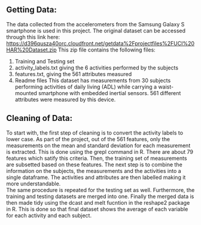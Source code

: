 ## Getting Data:
The data collected from the accelerometers from the Samsung Galaxy S smartphone is used in this project. The original dataset can be accessed through this link here:
<https://d396qusza40orc.cloudfront.net/getdata%2Fprojectfiles%2FUCI%20HAR%20Dataset.zip>
This zip file contains the following files:
1. Training and Testing set
2. activity_labels.txt giving the 6 activities performed by the subjects
3. features.txt, giving the 561 attributes measured
4. Readme files
This dataset has measurements from 30 subjects performing activities of daily living (ADL) while carrying a waist-mounted smartphone with embedded inertial sensors. 561 different attributes were measured by this device. 

## Cleaning of Data:
To start with, the first step of cleaning is to convert the activity labels to lower case.
As part of the project, out of the 561 features, only the measurements on the mean and standard deviation for each measurement is extracted. This is done using the grepl command in R. There are about 79 features which satify this criteria. Then, the training set of measurements are subsetted based on these features. The next step is to combine the information on the subjects, the measurements and the activities into a single dataframe. The activities and attributes are then labelled making it more understandable.    
    The same procedure is repeated for the testing set as well. Furthermore, the training and testing datasets are merged into one. 
    Finally the merged data is then made tidy using the dcast and melt fucntion in the reshape2 package in R. This is done so that final dataset shows the average of each variable for each activity and each subject.

